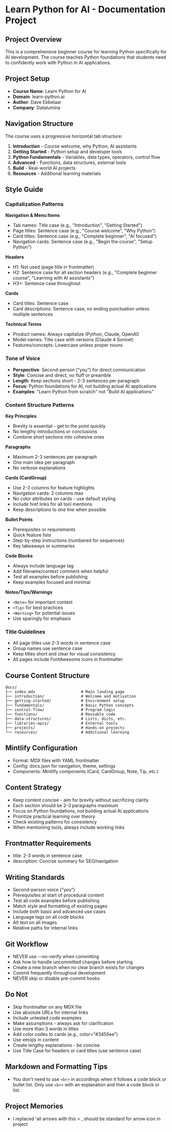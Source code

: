 # Learn Python for AI - Documentation Project

## Project Overview
This is a comprehensive beginner course for learning Python specifically for AI development. The course teaches Python foundations that students need to confidently work with Python in AI applications.

## Project Setup
- **Course Name**: Learn Python for AI
- **Domain**: learn-python.ai
- **Author**: Dave Ebbelaar
- **Company**: Datalumina

## Navigation Structure
The course uses a progressive horizontal tab structure:
1. **Introduction** - Course welcome, why Python, AI assistants
2. **Getting Started** - Python setup and developer tools
3. **Python Fundamentals** - Variables, data types, operators, control flow
4. **Advanced** - Functions, data structures, external tools
5. **Build** - Real-world AI projects
6. **Resources** - Additional learning materials

## Style Guide

### Capitalization Patterns
**Navigation & Menu Items**
- Tab names: Title case (e.g., "Introduction", "Getting Started")
- Page titles: Sentence case (e.g., "Course welcome", "Why Python")
- Card titles: Sentence case (e.g., "Complete beginner", "AI focused")
- Navigation cards: Sentence case (e.g., "Begin the course", "Setup Python")

**Headers**
- H1: Not used (page title in frontmatter)
- H2: Sentence case for all section headers (e.g., "Complete beginner course", "Learning with AI assistants")
- H3+: Sentence case throughout

**Cards**
- Card titles: Sentence case
- Card descriptions: Sentence case, no ending punctuation unless multiple sentences

**Technical Terms**
- Product names: Always capitalize (Python, Claude, OpenAI)
- Model names: Title case with versions (Claude 4 Sonnet)
- Features/concepts: Lowercase unless proper nouns

### Tone of Voice
- **Perspective**: Second-person ("you") for direct communication
- **Style**: Concise and direct, no fluff or preamble
- **Length**: Keep sections short - 2-3 sentences per paragraph
- **Focus**: Python foundations for AI, not building actual AI applications
- **Examples**: "Learn Python from scratch" not "Build AI applications"

### Content Structure Patterns

**Key Principles**
- Brevity is essential - get to the point quickly
- No lengthy introductions or conclusions
- Combine short sections into cohesive ones

**Paragraphs**
- Maximum 2-3 sentences per paragraph
- One main idea per paragraph
- No verbose explanations

**Cards (CardGroup)**
- Use 2-3 columns for feature highlights
- Navigation cards: 2 columns max
- No color attributes on cards - use default styling
- Include href links for all tool mentions
- Keep descriptions to one line when possible

**Bullet Points**
- Prerequisites or requirements
- Quick feature lists
- Step-by-step instructions (numbered for sequences)
- Key takeaways or summaries

**Code Blocks**
- Always include language tag
- Add filename/context comment when helpful
- Test all examples before publishing
- Keep examples focused and minimal

**Notes/Tips/Warnings**
- `<Note>` for important context
- `<Tip>` for best practices
- `<Warning>` for potential issues
- Use sparingly for emphasis

### Title Guidelines
- All page titles use 2-3 words in sentence case
- Group names use sentence case
- Keep titles short and clear for visual consistency
- All pages include FontAwesome icons in frontmatter

## Course Content Structure
```
docs/
├── index.mdx                    # Main landing page
├── introduction/                # Welcome and motivation
├── getting-started/             # Environment setup
├── fundamentals/                # Basic Python concepts
├── control-flow/                # Program logic
├── functions/                   # Reusable code
├── data-structures/             # Lists, dicts, etc.
├── libraries-apis/              # External tools
├── projects/                    # Hands-on projects
└── resources/                   # Additional learning
```

## Mintlify Configuration
- Format: MDX files with YAML frontmatter
- Config: docs.json for navigation, theme, settings
- Components: Mintlify components (Card, CardGroup, Note, Tip, etc.)

## Content Strategy
- Keep content concise - aim for brevity without sacrificing clarity
- Each section should be 2-3 paragraphs maximum
- Focus on Python foundations, not building actual AI applications
- Prioritize practical learning over theory
- Check existing patterns for consistency
- When mentioning tools, always include working links

## Frontmatter Requirements
- title: 2-3 words in sentence case
- description: Concise summary for SEO/navigation

## Writing Standards
- Second-person voice ("you")
- Prerequisites at start of procedural content
- Test all code examples before publishing
- Match style and formatting of existing pages
- Include both basic and advanced use cases
- Language tags on all code blocks
- Alt text on all images
- Relative paths for internal links

## Git Workflow
- NEVER use --no-verify when committing
- Ask how to handle uncommitted changes before starting
- Create a new branch when no clear branch exists for changes
- Commit frequently throughout development
- NEVER skip or disable pre-commit hooks

## Do Not
- Skip frontmatter on any MDX file
- Use absolute URLs for internal links
- Include untested code examples
- Make assumptions - always ask for clarification
- Use more than 3 words in titles
- Add color codes to cards (e.g., color="#3455ee")
- Use emojis in content
- Create lengthy explanations - be concise
- Use Title Case for headers or card titles (use sentence case)

## Markdown and Formatting Tips
- You don't need to use `<br>` in accordings when it follows a code block or bullet list. Only use `<br>` with an explanation and then a code block or list.

## Project Memories
- I replaced 'all arrows with this > , should be standard for arrow icon in project